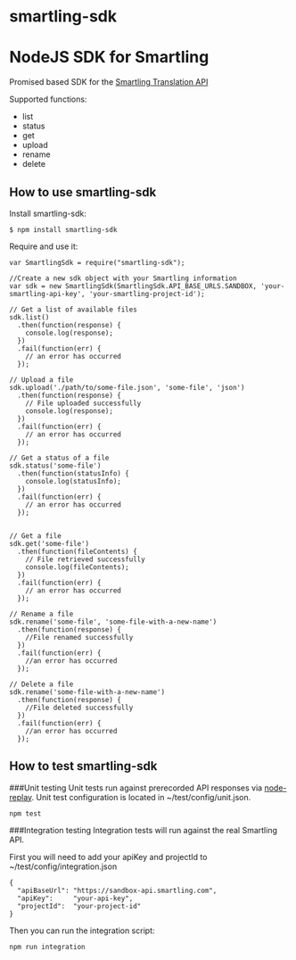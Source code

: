 smartling-sdk
==========================

# NodeJS SDK for Smartling

Promised based SDK for the [Smartling Translation API](https://docs.smartling.com/display/docs/Smartling+Translation+API)

Supported functions:
* list
* status
* get
* upload
* rename
* delete

## How to use smartling-sdk

Install smartling-sdk:

```
$ npm install smartling-sdk
```

Require and use it:

```
var SmartlingSdk = require("smartling-sdk");

//Create a new sdk object with your Smartling information
var sdk = new SmartlingSdk(SmartlingSdk.API_BASE_URLS.SANDBOX, 'your-smartling-api-key', 'your-smartling-project-id');

// Get a list of available files
sdk.list()
  .then(function(response) {
    console.log(response);
  })
  .fail(function(err) {
    // an error has occurred
  });

// Upload a file
sdk.upload('./path/to/some-file.json', 'some-file', 'json')
  .then(function(response) {
    // File uploaded successfully
    console.log(response);
  })
  .fail(function(err) {
    // an error has occurred
  });

// Get a status of a file
sdk.status('some-file')
  .then(function(statusInfo) {
    console.log(statusInfo);
  })
  .fail(function(err) {
    // an error has occurred
  });


// Get a file
sdk.get('some-file')
  .then(function(fileContents) {
    // File retrieved successfully
    console.log(fileContents);
  })
  .fail(function(err) {
    // an error has occurred
  });

// Rename a file
sdk.rename('some-file', 'some-file-with-a-new-name')
  .then(function(response) {
    //File renamed successfully
  })
  .fail(function(err) {
    //an error has occurred
  });

// Delete a file
sdk.rename('some-file-with-a-new-name')
  .then(function(response) {
    //File deleted successfully
  })
  .fail(function(err) {
    //an error has occurred
  });
```

## How to test smartling-sdk

###Unit testing
Unit tests run against prerecorded API responses via [node-replay](https://github.com/assaf/node-replay). Unit test configuration is located in ~/test/config/unit.json.
```
npm test
```

###Integration testing
Integration tests will run against the real Smartling API.

First you will need to add your apiKey and projectId to ~/test/config/integration.json

```
{
  "apiBaseUrl": "https://sandbox-api.smartling.com",
  "apiKey":     "your-api-key",
  "projectId":  "your-project-id"
}
```

Then you can run the integration script:
```
npm run integration
```

